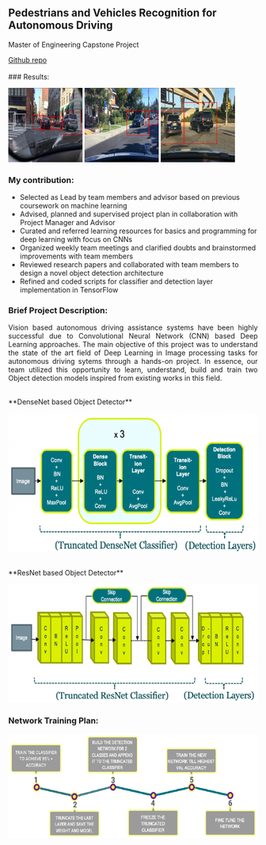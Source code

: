 ## Pedestrians and Vehicles Recognition for Autonomous Driving
Master of Engineering Capstone Project

<a href='https://github.com/rajarathnambalakrishnan/MEng-2020-Capstone-AutoDrive-Vision'>
Github repo
</a>
<br><br>
### Results:
<p align='left'>
<img src="images/capstone1.png?raw=true" width="150" height="150"/>
<img src="images/capstone2.png?raw=true" width="150" height="150"/>
<img src="images/capstone3.png?raw=true" width="150" height="150"/>
</p>

### My contribution:

- Selected as Lead by team members and advisor based on previous coursework on machine learning
- Advised, planned and supervised project plan in collaboration with Project Manager and Advisor
- Curated and referred learning resources for basics and programming for deep learning with focus on CNNs
- Organized weekly team meetings and clarified doubts and brainstormed improvements with team members
- Reviewed research papers and collaborated with team members to design a novel object detection architecture
- Refined and coded scripts for classifier and detection layer implementation in TensorFlow

### Brief Project Description:

<p style="text-align: justify;">
Vision based autonomous driving assistance systems have been highly successful due to Convolutional Neural Network (CNN) based Deep Learning approaches. The main objective of this project was to understand the state of the art field of Deep Learning in Image processing tasks for autonomous driving sytems through a hands-on project. In essence, our team utilized this opportunity to learn, understand, build and train two Object detection models inspired from existing works in this field. 
<br><br>
</p>
**DenseNet based Object Detector**
<p align='center'>
<img src="images/detector1.png?raw=true" width="600" height="280"/>
<br><br></p>
**ResNet based Object Detector**
<p align='center'>
<img src="images/detector2.png?raw=true" width="600" height="240"/>
<br></p>

### Network Training Plan:
<p align='center'>
<img src="images/capstone4.png?raw=true" width="600" height="210"/>
<br><br></p>